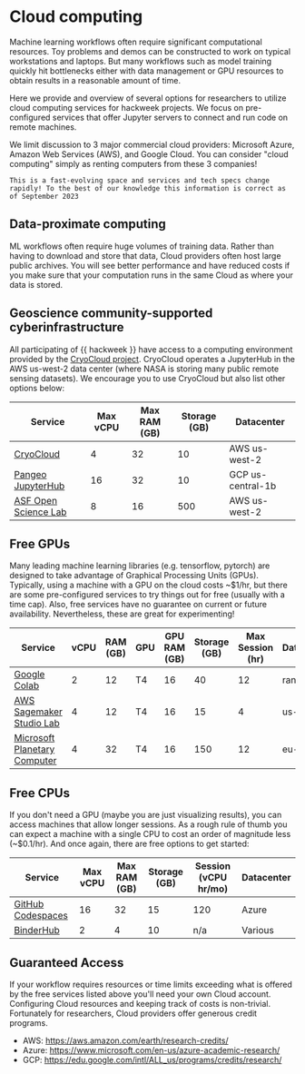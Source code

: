 # Cloud computing

Machine learning workflows often require significant computational resources. Toy problems and demos can be constructed to work on typical workstations and laptops. But many workflows such as model training quickly hit bottlenecks either with data management or GPU resources to obtain results in a reasonable amount of time.

Here we provide and overview of several options for researchers to utilize cloud computing services for hackweek projects. We focus on pre-configured services that offer Jupyter servers to connect and run code on remote machines.

We limit discussion to 3 major commercial cloud providers: Microsoft Azure, Amazon Web Services (AWS), and Google Cloud. You can consider "cloud computing" simply as renting computers from these 3 companies!

```{note}
This is a fast-evolving space and services and tech specs change rapidly! To the best of our knowledge this information is correct as of September 2023
```

## Data-proximate computing

ML workflows often require huge volumes of training data. Rather than having to download and store that data, Cloud providers often host large public archives. You will see better performance and have reduced costs if you make sure that your computation runs in the same Cloud as where your data is stored.


## Geoscience community-supported cyberinfrastructure

All participating of {{ hackweek }} have access to a computing environment provided by the [CryoCloud project](https://book.cryointhecloud.com/intro.html). CryoCloud operates a JupyterHub in the AWS us-west-2 data center (where NASA is storing many public remote sensing datasets). We encourage you to use CryoCloud but also list other options below:


| Service | Max vCPU | Max RAM (GB) | Storage (GB) | Datacenter |
| - | - | - | - | - |
| [CryoCloud](https://book.cryointhecloud.com/intro.html) | 4 | 32 | 10 | AWS us-west-2 |
| [Pangeo JupyterHub](https://pangeo.io/cloud.html) | 16 | 32 | 10 | GCP us-central-1b |
| [ASF Open Science Lab](https://opensciencelab.asf.alaska.edu) | 8 | 16 | 500 | AWS us-west-2 |


## Free GPUs

Many leading machine learning libraries (e.g. tensorflow, pytorch) are designed to take advantage of Graphical Processing Units (GPUs). Typically, using a machine with a GPU on the cloud costs ~$1/hr, but there are some pre-configured services to try things out for free (usually with a time cap). Also, free services have no guarantee on current or future availability. Nevertheless, these are great for experimenting!

| Service | vCPU | RAM (GB) | GPU | GPU RAM (GB) | Storage (GB) | Max Session (hr) | Datacenter |
| - | - | - | - | - | - |  - | - |
| [Google Colab](https://colab.research.google.com) | 2 | 12 | T4 | 16 | 40 | 12 | random! |
| [AWS Sagemaker Studio Lab](https://aws.amazon.com/sagemaker/studio-lab/) | 4 | 12 | T4 | 16 | 15 | 4 | us-east-2 |
| [Microsoft Planetary Computer](https://planetarycomputer.microsoft.com) | 4 | 32 | T4 | 16 | 150 | 12 | eu-west-2 |


## Free CPUs

If you don't need a GPU (maybe you are just visualizing results), you can access machines that allow longer sessions. As a rough rule of thumb you can expect a machine with a single CPU to cost an order of magnitude less (~$0.1/hr). And once again, there are free options to get started:

| Service | Max vCPU | Max RAM (GB) | Storage (GB) | Session (vCPU hr/mo) | Datacenter |
| - | - | - | - | - | - |
| [GitHub Codespaces](https://github.com/features/codespaces) | 16 | 32 | 15 | 120 | Azure |
| [BinderHub](https://github.com/features/codespaces) | 2 | 4 | 10 | n/a | Various |

## Guaranteed Access

If your workflow requires resources or time limits exceeding what is offered by the free services listed above you'll need your own Cloud account. Configuring Cloud resources and keeping track of costs is non-trivial. Fortunately for researchers, Cloud providers offer generous credit programs.

* AWS: https://aws.amazon.com/earth/research-credits/
* Azure: https://www.microsoft.com/en-us/azure-academic-research/
* GCP: https://edu.google.com/intl/ALL_us/programs/credits/research/
